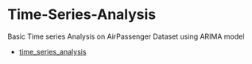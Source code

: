 # Time-Series-Analysis
Basic Time series Analysis on AirPassenger Dataset using ARIMA model

- [time_series_analysis](http://htmlpreview.github.io/?https://github.com/aksuhail/Time-Series-Analysis/blob/master/timeseries.html)

